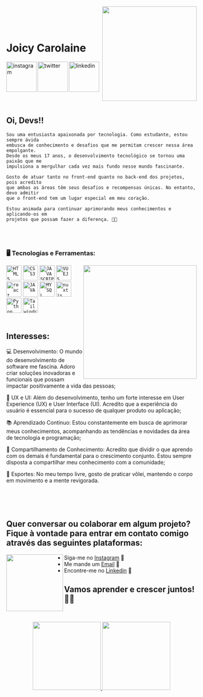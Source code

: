 <img align="right" width="250px" style="margin-top:-20px"
    src="https://cdn.discordapp.com/attachments/1133367376029691977/1133367441607635026/img03_1.png"> 

</br>
</br>

<div dsplay="inline-block">
    <h1 align="left">Joicy Carolaine</h1>
    <a href="https://www.instagram.com/joicycarolaine/">
        <img align="left" width="80px" src="https://img.icons8.com/color/96/000000/instagram-new.png" alt="instagram"
            style="vertical-align:top;">
    </a>
    <a href="mailto:jcarolaine05@gmail.com">
        <img align="left" width="80px" src="https://img.icons8.com/color/96/000000/gmail.png" alt="twitter"
            style="vertical-align:top;">
    </a>
    <a href="https://www.linkedin.com/in/joicy-carôlane-b46431278">
        <img width="80px" src="https://img.icons8.com/color/96/000000/linkedin.png" alt="linkedin" style="vertical-align:top;">
    </a>
</div>



</br>
</br>

## Oi, Devs!!
```
Sou uma entusiasta apaixonada por tecnologia. Como estudante, estou sempre ávida
embusca de conhecimento e desafios que me permitam crescer nessa área empolgante.
Desde os meus 17 anos, o desenvolvimento tecnológico se tornou uma paixão que me
impulsiona a mergulhar cada vez mais fundo nesse mundo fascinante.

Gosto de atuar tanto no front-end quanto no back-end dos projetos, pois acredito
que ambas as áreas têm seus desafios e recompensas únicas. No entanto, devo admitir
que o front-end tem um lugar especial em meu coração.

Estou animada para continuar aprimorando meus conhecimentos e aplicando-os em
projetos que possam fazer a diferença. 🚀🌟 
```
</br>
</br>

### 🖥️ Tecnologias e Ferramentas:
<img width="300px" align="right" src="https://cdn.discordapp.com/attachments/1133367376029691977/1133367824996384829/img01.png">
<code><img width="40px" src="https://cdn.jsdelivr.net/gh/devicons/devicon/icons/html5/html5-original-wordmark.svg"
        title="HTML5" /></code>
<code><img width="40px" src="https://cdn.jsdelivr.net/gh/devicons/devicon/icons/css3/css3-original-wordmark.svg"
        title="CSS3" /></code>
<code><img width="40px" src="https://cdn.jsdelivr.net/gh/devicons/devicon/icons/javascript/javascript-original.svg"
        title="JAVASCRIPT" /></code>
<code><img width="40px" src="https://cdn.jsdelivr.net/gh/devicons/devicon/icons/vuejs/vuejs-original-wordmark.svg"
        title="VUEJS" /></code>
<code><img width="40px" src="https://cdn.jsdelivr.net/gh/devicons/devicon/icons/react/react-original-wordmark.svg"
        title="react" /></code>
<code><img width="40px" src="https://cdn.jsdelivr.net/gh/devicons/devicon/icons/java/java-original.svg"
        title="JAVA" /></code>
<code><img width="40px" src="https://cdn.jsdelivr.net/gh/devicons/devicon/icons/mysql/mysql-original.svg"
        title="MYSQL" /></code>
<code><img width="40px" src="https://cdn.jsdelivr.net/gh/devicons/devicon/icons/nuxtjs/nuxtjs-original.svg"
        title="nuxtjs" /></code>
<code><img width="40px" src="https://cdn.jsdelivr.net/gh/devicons/devicon/icons/python/python-original.svg"
        title="Python" /></code>
<code><img width="40px" src="https://cdn.jsdelivr.net/gh/devicons/devicon/icons/tailwindcss/tailwindcss-plain.svg"
        title="Tailwindcss" /></code>
    

</br>
</br>

## Interesses:

<div display="inline-block">
    <p alidn="left">💻 Desenvolvimento: O mundo do desenvolvimento de software me fascina. Adoro criar soluções inovadoras e funcionais que possam impactar positivamente a vida das pessoas;</p>
    <p align="left">🎨 UX e UI: Além do desenvolvimento, tenho um forte interesse em User Experience (UX) e User Interface (UI). Acredito que a experiência do usuário é essencial para o sucesso de qualquer produto ou aplicação;</p>
    <p align="left">📚 Aprendizado Contínuo: Estou constantemente em busca de aprimorar meus conhecimentos, acompanhando as tendências e novidades da área de tecnologia e programação;</p>
    <p align="left">📢 Compartilhamento de Conhecimento: Acredito que dividir o que aprendo com os demais é fundamental para o crescimento conjunto. Estou sempre disposta a compartilhar meu conhecimento com a comunidade;</p>
    <p align="left">🏐 Esportes: No meu tempo livre, gosto de praticar vôlei, mantendo o corpo em movimento e a mente revigorada.</p>
</div>

</br>
</br>
<br>

## Quer conversar ou colaborar em algum projeto? Fique à vontade para entrar em contato comigo através das seguintes plataformas:
 
<img align="left" width="150" height="150" src="https://cdn.discordapp.com/attachments/1043264737389051915/1133124081072492645/Einstein.png"></a>
- Siga-me no  <a href="https://www.instagram.com/joicycarolaine/">Instagram</a> 📸 
- Me mande um <a href="https://codepen.io/elias-henrique"> Email</a> 📧
- Encontre-me no <a href="https://www.linkedin.com/in/joicy-carôlane-b46431278/">Linkedin</a> 💼

## Vamos aprender e crescer juntos! 🚀🌟
<br>

<p align="center">
    <a href="https://github.com/joicyCarolaine">
        <img height="180em"
            src="https://github-readme-stats-eight-theta.vercel.app/api?username=joicyCarolaine&show_icons=true&theme=algolia&include_all_commits=true&count_private=true" />
        <img height="180em"
            src="https://github-readme-stats-eight-theta.vercel.app/api/top-langs/?username=joicyCarolaine&layout=compact&langs_count=8&theme=algolia"/>
    </a>
</p>
